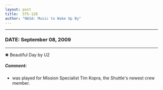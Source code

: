 ```yaml
---
layout: post
title:  STS-128
author: "NASA: Music to Wake Up By"
---
```


----
### DATE: September 08, 2009
----
✺ Beautiful Day by U2

##### Comment:
* was played for Mission Specialist Tim Kopra, the Shuttle's newest crew member.
